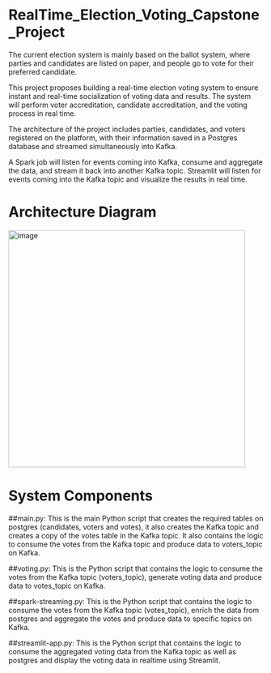 # RealTime_Election_Voting_Capstone_Project
The current election system is mainly based on the ballot system, where parties and candidates are listed on paper, and people go to vote for their preferred candidate.

This project proposes building a real-time election voting system to ensure instant and real-time socialization of voting data and results. The system will perform voter accreditation, candidate accreditation, and the voting process in real time.

The architecture of the project includes parties, candidates, and voters registered on the platform, with their information saved in a Postgres database and streamed simultaneously into Kafka.

A Spark job will listen for events coming into Kafka, consume and aggregate the data, and stream it back into another Kafka topic. Streamlit will listen for events coming into the Kafka topic and visualize the results in real time.

# Architecture Diagram
 
<img width="468" alt="image" src="https://github.com/surbhiwahie/RealTime_Election_Voting_Capstone_Project/assets/24772688/ed2957f7-f1cd-4d88-90c4-db00e61d14a5">

# System Components

##main.py: This is the main Python script that creates the required tables on postgres (candidates, voters and votes), it also creates the Kafka topic and creates a copy of the votes table in the Kafka topic. It also contains the logic to consume the votes from the Kafka topic and produce data to voters_topic on Kafka.

##voting.py: This is the Python script that contains the logic to consume the votes from the Kafka topic (voters_topic), generate voting data and produce data to votes_topic on Kafka.

##spark-streaming.py: This is the Python script that contains the logic to consume the votes from the Kafka topic (votes_topic), enrich the data from postgres and aggregate the votes and produce data to specific topics on Kafka.

##streamlit-app.py: This is the Python script that contains the logic to consume the aggregated voting data from the Kafka topic as well as postgres and display the voting data in realtime using Streamlit.
